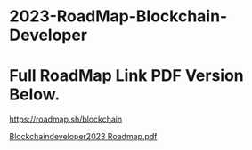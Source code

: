 # 2023-RoadMap-Blockchain-Developer

# Full RoadMap Link PDF Version Below.
https://roadmap.sh/blockchain






[Blockchaindeveloper2023 Roadmap.pdf](https://github.com/BlockTec-University/2023-RoadMap-Blockchain-Developer/files/9472928/Blockchaindeveloper2023.Roadmap.pdf)
